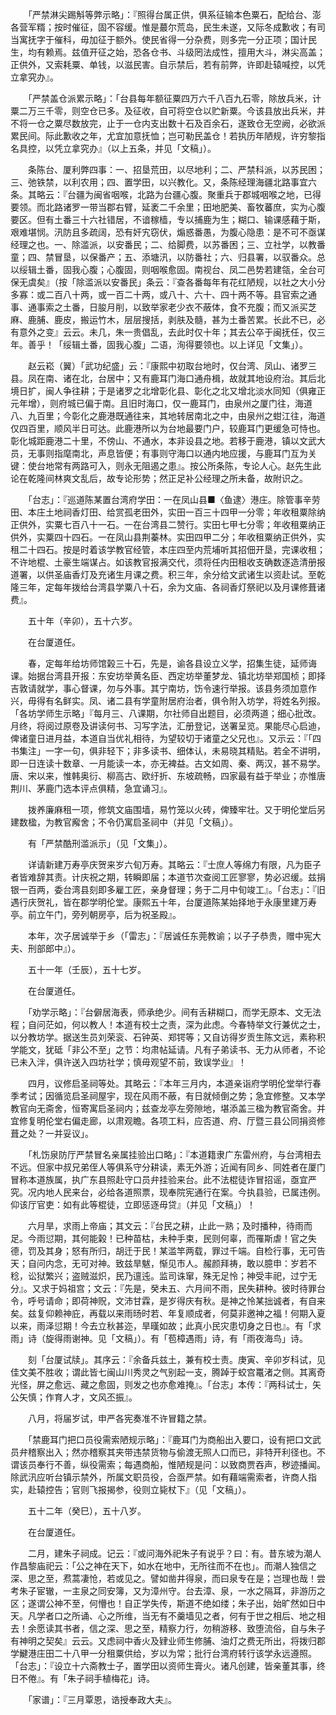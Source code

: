 <!-- { "loadSidebar": true } -->
　　「严禁淋尖踢斛等弊示略」：『照得台属正供，俱系征输本色粟石，配给台、澎各营军糈；按时催征，固不容缓。惟是蕞尔荒岛，民生未遂，又际冬成歉收；有司当寓抚字于催科，毋加征于额外。使民省得一分杂费，则多完一分正项；国计民生，均有赖焉。兹值开征之始，恐各仓书、斗级罔法成性，擅用大斗，淋尖高盖；正供外，又索耗粟、单钱，以滋民害。自示禁后，若有前弊，许即赴辕喊控，以凭立拿究办』。

　　「严禁盖仓派累示略」：「台县每年额征粟四万六千八百九石零，除放兵米，计粟二万三千零，则空仓已多。及征收，自可将空仓以贮新粟。今该县放出兵米，并不将一仓之粟尽数放完，止于一仓内支出数十石及百余石，遂致仓无空阙，必欲派累民间。际此歉收之年，尤宜加意抚恤；岂可勒民盖仓！若执历年陋规，许穷黎指名具控，以凭立拿究办』（以上五条，并见「文稿」）。

　　条陈台、厦利弊四事：一、招垦荒田，以尽地利；二、严禁科派，以苏民困；三、弛铁禁，以利农用；四、置学田，以兴教化。又，条陈经理海疆北路事宜六条。其略云：『台疆为闽省咽喉，北路为台疆心腹。聚重兵于郡城咽喉之地，已得要领。而北路诸罗一带当郡右臂，延袤二千余里；田地肥美、畜牧蕃庶，实为心腹要区。但有土番三十六社错居，不谙稼樯，专以捕鹿为生；糊口、输课感藉于斯，艰难堪悯。汛防且多疏阔，恐有奸宄窃伏，煽惑番愚，为腹心隐患：是不可不亟谋经理之也。一、除滥派，以安番民；二、给脚费，以苏番困；三、立社学，以教番童；四、禁冒垦，以保番产；五、添塘汛，以防番社；六、归县署，以驭番众。总以绥辑土番，固我心腹；心腹固，则咽喉愈固。南视台、凤二邑势若建瓴，全台可保无虞矣』（按「除滥派以安番民」条云：『查各番每年有花红陋规，以社之大小分多寡：或二百八十两，或一百二十两，或八十、六十、四十两不等。县官索之通事、通事索之土番，日朘月削，以致举家老少衣不蔽体，食不充腹；而又派买芝麻、鹿脯、鹿皮，搬运竹木，层层搜括，剥肤及髓，甚为土番苦累。长此不已，必有意外之变』云云。未几，朱一贵倡乱，去此时仅十年；其去公卒于闽抚任，仅三年。善乎！「绥辑土番，固我心腹」二语，洵得要领也。以上详见「文集」）。

　　赵云崧（翼）「武功纪盛」云：『康熙中初取台地时，仅台湾、凤山、诸罗三县。凤在南、诸在北，台居中；又有鹿耳门海口通舟楫，故就其地设府治。其后北境日扩，闽人争往耕；于是诸罗之北增彰化县、彰化之北又增北淡水同知（俱雍正元年增），则府城已偏于南。且旧时海口，仅一鹿耳门，由泉州之厦门往，海道八、九百里；今彰化之鹿港既通往来，其地转居南北之中，由泉州之蚶江往，海道仅四百里，顺风半日可达。此鹿港所以为台地最要门户，较鹿耳门更缓急可恃也。彰化城距鹿港二十里，不傍山、不通水，本非设县之地。若移于鹿港，镇以文武大员，无事则指麾南北，声息皆便；有事则守海口以通内地应援，与鹿耳门互为关键：使台地常有两路可入，则永无阻遏之患』。按公所条陈，专论人心。赵先生此论在乾隆间林爽文乱后，故专论形势；然正足补公经理之所未备，故附识之。

　　「台志」：『巡道陈某置台湾府学田：一在凤山县■〈鱼逮〉港庄。除管事辛劳田、本庄土地祠香灯田、给赏孤老田外，实田一百三十四甲一分零；年收租粟除纳正供外，实粟七百八十一石。一在台湾县二赞行。实田七甲七分零；年收租粟纳正供外，实粟四十四石。一在凤山县荆蓁林。实田四甲二分；年收租粟纳正供外，实租二十四石。按是时着该学教官经管，本庄四至内荒埔听其招佃开垦，完课收租；不许地棍、土豪生端谋占。如该教官报满交代，须将任内田租收支确数逐造清册报道署，以供圣庙香灯及充诸生月课之费。积三年，余分给文武诸生以资赴试。至乾隆三年，定每年拨给台湾县学粟八十石，余为文庙、各祠香灯祭祀以及月课修葺诸费』。

　　五十年（辛卯），五十六岁。

　　在台厦道任。

　　春，定每年给坊师馆榖三十石，先是，谕各县设立义学，招集生徒，延师诲课。始据台湾县开报：东安坊举黄名臣、西定坊举董梦龙、镇北坊举郑国桢；即择吉敦请就学，事心督课，勿与外事。其宁南坊，饬令速行举报。该县务须加意作兴，毋得有名鲜实。凤、诸二县有学童附居府治者，俱令附入坊学，将姓名列报。「各坊学师生示略」『每月三、八课期，尔社师自出题目，必须两道；细心批改。月终，将阅过原卷及讲读何书、习写字法，汇册登记，送署呈览。果能尽心启迪，俾诸童日进月益，本道自当优礼相待，为望较切于诸童之父兄也』。又示云：『「四书集注」一字一句，俱非轻下；非多读书、细体认，未易晓其精贴。若全不讲明，即一日连读十数章、一月能读一本，亦无裨益。古文如周、秦、两汉，甚不易学。唐、宋以来，惟韩奥衍、柳高古、欧纡折、东坡疏畅，四家最有益于举业；亦惟唐荆川、茅鹿门选本评点俱精，急宜诵习』。

　　拨养廉麻租一项，修筑文庙围墙，易竹笼以火砖，俾臻牢壮。又于明伦堂后另建数楹，为教官廨舍；不令仍寓启圣祠中（并见「文稿」）。

　　有「严禁酷刑滥派示」（见「文集」）。

　　详请新建万寿亭庆贺来岁六旬万寿。其略云：『士庶人等绵力有限，凡为臣子者皆难辞其责。计庆祝之期，转瞬即届；本道节次查阅工匠寥寥，势必迟缓。兹捐银一百两，委台湾县刻即多雇工匠，亲身督理；务于二月中旬竣工』。「台志」：『旧遇行庆贺礼，皆在郡学明伦堂。康熙五十年，台厦道陈某始择地于永康里建万寿亭。前立午门，旁列朝房亭，后为祝圣殿』。

　　本年，次子居诚举于乡（「雷志」：『居诚任东莞教谕；以子子恭贵，赠中宪大夫、刑部郎中』）。

　　五十一年（壬辰），五十七岁。

　　在台厦道任。

　　「劝学示略」：『台僻居海表，师承绝少。间有舌耕糊口，而学无原本、文无法程；自问茫如，何以教人！本道有校士之责，深为此虑。今春特举文行兼优之士，以分教坊学。据送生员刘荣衮、石钟英、郑锷等；又自访得岁贡生陈文远，素称积学能文，犹砥「非公不至」之节：均肃帖延请。凡有子弟读书、无力从师者，不论已未入泮，俱许送入四坊社学；慎毋观望不前，致误学业』！

　　四月，议修启圣祠等处。其略云：『本年三月内，本道亲诣府学明伦堂举行春季考试；因循览启圣祠屋宇，现在风雨不蔽，有日就倾倒之势；急宜修整。又本学教官向无斋舍，恒寄寓启圣祠内；兹查龙亭左旁隙地，堪添盖三楹为教官斋舍。并宜修复明伦堂右偏走廊，以肃观瞻。各项工料，应否道、府、厅暨三县公同捐资修葺之处？一并妥议」。

　　「札饬泉防厅严禁冒名亲属挂验出口略」：『本道籍隶广东雷州府，与台湾相去不远。但家中叔兄弟侄人等俱系守分耕读，素无外游；近闻有同乡、同姓者在厦门冒称本道族属，执广东县照赴守口员弁挂验来台。此不法棍徒诈冒招谣，亟宜严究。况内地人民来台，必给各道照票，现奉院宪通行在案。今执县验，已属违例。仰该厅官吏：如有此等棍徒，立即惩逐毋贷』（并见「文稿」）！

　　六月旱，求雨上帝庙；其文云：『台民之耕，止此一熟；及时播种，待雨而足。今雨愆期，其何能榖！已种苗枯，未种手束，民则何辜，而罹斯虐！官之失德，罚及其身；怒有所归，胡迁于民！某滥竿两载，罪过千端。自检行事，无可告天；自问内念，无可对神。致兹旱魃，惭见市人。赧颜拜祷，敢以臆申：岁若不稔，讼狱繁兴；盗贼滋炽，民乃邅迍。监司诛窜，殊无足怜；神受丰祀，过宁无分』。又求于妈祖宫；文云：『先是，癸未五、六月间不雨，民失耕种。彼时待罪台令，呼号请命；即荷神贶，文沛甘霖，是岁得庆有秋。是神之怜某拙诚者，有自来矣。兹复仰赖神庇，再载以来雨旸时若、年复顺成者，何莫非邀神之福！何期入夏以来，雨泽愆期！今去立秋甚迩，旱暵如故；此真小民灾患切身之日也』。有「求雨」诗（旋得雨谢神。见「文稿」）。有「苞樟遇雨」诗，有「雨夜海鸟」诗。

　　刻「台厦试牍」。其序云：『余备兵兹土，兼有校士责。庚寅、辛卯岁科试，见佳文美不胜收；谓此皆七闽山川秀灵之气别起一支，腾踔于蛟宫鼍渚之侧。其离奇光怪，屏之愈远、藏之愈固，则发之也亦愈难掩』。「台志」本传：『两科试士，矢公矢慎；作育人才，文风丕振』。

　　八月，将届岁试，申严各宪奏准不许冒籍之禁。

　　「禁鹿耳门把口员役需索陋规示略」：『鹿耳门为商船出入要口，设有把口文武员弁稽察出入；然亦稽察其夹带违禁货物与偷渡无照人口而已，非特开利径也。不谓该员奉行不善，纵役需索；每遇商船，惟陋规是问：以致商贾吞声，秽迹播闻。除武汛应听台镇示禁外，所属文职员役，合亟严禁。如有藉端需索者，许商人指实，赴辕控告；官则飞报揭参，役则立毙杖下』（见「文稿」）。

　　五十二年（癸巳），五十八岁。

　　在台厦道任。

　　二月，建朱子祠成。记云：『或问海外祀朱子有说乎？曰：有。昔东坡为潮人作昌黎庙祀云：「公之神在天下，如水在地中，无所往而不在也」。而潮人独信之深、思之至，焄蒿凄怆，若或见之。譬如凿井得泉，而曰泉专在是；岂理也哉！尝考朱子宦辙，一主泉之同安簿，又为漳州守。台去漳、泉，一水之隔耳，非游历之区；遂谓公神不至，何懵也！自正学失传，斯道不绝如缕；朱子出，始旷然如日中天。凡学者口之所诵、心之所维，当无有不羹墙见之者，何有于世之相后、地之相去！余愿读其书者，信之深、思之至，精察力行，勿稍游移、致堕流俗，自与朱子有神明之契矣』云云。又虑祠中香火及肄业师生修脯、油灯之费无所出，将拨归郡学鰎港庄田二十八甲一分租粟供给，岁以为常；批行台湾府转行该学永远遵照。「台志」：『设立十六斋教士子，置学田以资师生膏火。诸凡创建，皆亲董其事，终日不倦』。有「朱子祠手植梅花」诗。

　　「家谱」：『三月覃恩，诰授奉政大夫』。


